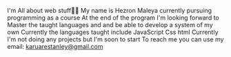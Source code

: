 I'm All about web stuff👨‍💻
My name is Hezron Maleya currently pursuing programming as a course 
At the end of the program I'm looking forward to Master the taught languages and and be able to develop a system of my own 
Currently the languages taught include JavaScript Css html 
Currently I'm not doing any projects but I'm soon to start 
To reach me you can use my email: karuarestanley@gmail.com 

<!--
**I-STANLEY-ai/I-STANLEY-ai** is a ✨ _special_ ✨ repository because its `README.md` (this file) appears on your GitHub profile.

Here are some ideas to get you started:

- 🔭 I’m currently working on ...
- 🌱 I’m currently learning ...
- 👯 I’m looking to collaborate on ...
- 🤔 I’m looking for help with ...
- 💬 Ask me about ...
- 📫 How to reach me: ...
- 😄 Pronouns: ...
- ⚡ Fun fact: ...
-->
